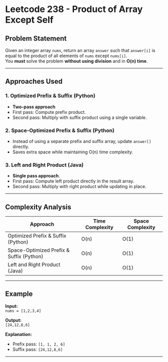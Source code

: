 # Leetcode 238 - Product of Array Except Self

## **Problem Statement**
Given an integer array `nums`, return an array `answer` such that `answer[i]` is equal to the product of all elements of `nums` except `nums[i]`.  
You **must** solve the problem **without using division** and in **O(n) time**.

---

## **Approaches Used**

### **1. Optimized Prefix & Suffix (Python)**
- **Two-pass approach**
- First pass: Compute prefix product.
- Second pass: Multiply with suffix product using a single variable.

### **2. Space-Optimized Prefix & Suffix (Python)**
- Instead of using a separate prefix and suffix array, update `answer[]` directly.
- Saves extra space while maintaining O(n) time complexity.

### **3. Left and Right Product (Java)**
- **Single pass approach**.
- First pass: Compute left product directly in the result array.
- Second pass: Multiply with right product while updating in place.

---

## **Complexity Analysis**
| Approach | Time Complexity | Space Complexity |
|----------|---------------|----------------|
| Optimized Prefix & Suffix (Python) | O(n) | O(1) |
| Space-Optimized Prefix & Suffix (Python) | O(n) | O(1) |
| Left and Right Product (Java) | O(n) | O(1) |

---

## **Example**
**Input:**  
`nums = [1,2,3,4]`  

**Output:**  
`[24,12,8,6]`  

**Explanation:**
- Prefix pass: `[1, 1, 2, 6]`
- Suffix pass: `[24,12,8,6]`

---